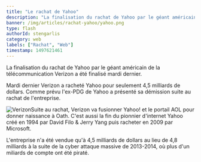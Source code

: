 ```yaml
---
title: "Le rachat de Yahoo"
description: "La finalisation du rachat de Yahoo par le géant américain de la télécommunication Verizon a été finalisé mardi dernier."
banner: /img/articles/rachat-yahoo/yahoo.png
type: flash
authorId: stengarlis
category: web
labels: ["Rachat", "Web"]
timestamp: 1497621461
---
```


La finalisation du rachat de Yahoo par le géant américain de la télécommunication Verizon a été finalisé mardi dernier.

  

 Mardi dernier Verizon a racheté Yahoo pour seulement 4,5 milliards de dollars. Comme prévu l'ex-PDG de Yahoo a présenté sa démission suite au rachat de l'entreprise.

  

 ![Verizon](/img/articles/rachat-yahoo/rachat-yahoo-verizon.png)Suite au rachat, Verizon va fusionner Yahoo! et le portail AOL pour donner naissance à Oath. C'est aussi la fin du pionnier d'internet Yahoo créé en 1994 par David Filo & Jerry Yang puis racheter en 2009 par Microsoft.

  

 L'entreprise n'a été vendue qu'à 4,5 milliards de dollars au lieu de 4,8 milliards à la suite de la cyber attaque massive de 2013-2014, où plus d'un miliards de compte ont été piraté.

 